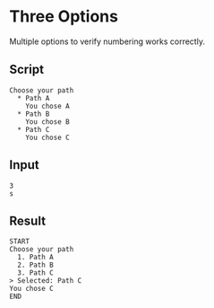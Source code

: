 # Three Options

Multiple options to verify numbering works correctly.

## Script
```cuentitos
Choose your path
  * Path A
    You chose A
  * Path B
    You chose B
  * Path C
    You chose C
```

## Input
```input
3
s
```

## Result
```result
START
Choose your path
  1. Path A
  2. Path B
  3. Path C
> Selected: Path C
You chose C
END
```
